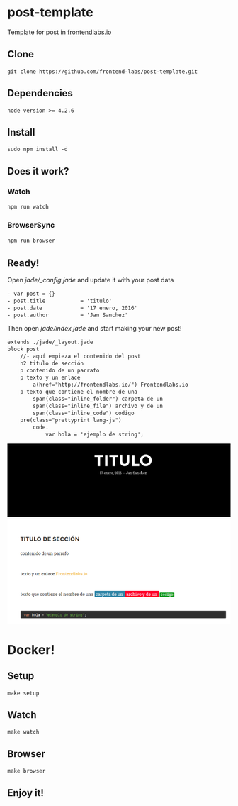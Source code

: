 # post-template
Template for post in [frontendlabs.io](http://frontendlabs.io/)

## Clone

```
git clone https://github.com/frontend-labs/post-template.git
```

## Dependencies

```
node version >= 4.2.6
```

## Install

```
sudo npm install -d
```

## Does it work?

### Watch

```bash
npm run watch
```

### BrowserSync

```bash
npm run browser
```

## Ready!

Open *jade/_config.jade* and update it with your post data

```jade
- var post = {}
- post.title           = 'titulo'
- post.date            = '17 enero, 2016'
- post.author          = 'Jan Sanchez'
```

Then open *jade/index.jade* and start making your new post!

```jade
extends ./jade/_layout.jade
block post
	//- aquí empieza el contenido del post
	h2 titulo de sección
	p contenido de un parrafo
	p texto y un enlace
		a(href="http://frontendlabs.io/") Frontendlabs.io
	p texto que contiene el nombre de una
		span(class="inline_folder") carpeta de un
		span(class="inline_file") archivo y de un
		span(class="inline_code") codigo
	pre(class="prettyprint lang-js")
		code.
			var hola = 'ejemplo de string';
```


![it works](source/themes/general/img/post.png)

# Docker!

## Setup
```
make setup
```

## Watch
```
make watch
```

## Browser
```
make browser
```

## Enjoy it!
